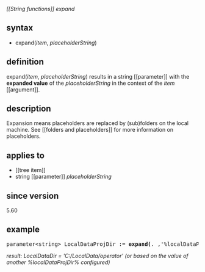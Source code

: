 *[[String functions]] expand*

## syntax

- expand(*item*, *placeholderString*)

## definition

expand(*item*, *placeholderString*) results in a string [[parameter]] with the **expanded value** of the *placeholderString* in the context of the *item* [[argument]].

## description

Expansion means placeholders are replaced by (sub)folders on the local machine. See [[folders and placeholders]] for more information on placeholders.

## applies to

- [[tree item]]
- string [[parameter]] *placeholderString*

## since version

5.60

## example

<pre>
parameter&lt;string&gt; LocalDataProjDir := <B>expand(</B>. ,'%localDataProjDir%'<B>)</B>;
</pre>

*result: LocalDataDir = 'C:/LocalData/operator' (or based on the value of another %localDataProjDir% configured)*